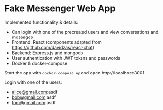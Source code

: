 # Fake Messenger Web App

Implemented functionality & details:
- Can login with one of the precreated users and view conversations and messages
- Frontend: React (components adapted from https://github.com/davidzas/react-chat)
- Backend: Express.js and mongodb
- User authentication with JWT tokens and passwords
- Docker & docker-compose

Start the app with `docker-compose up` and open http://localhost:3001

Login with one of the users:
- alice@gmail.com:asdf
- bob@gmail.com:asdf
- tom@gmail.com:asdf
